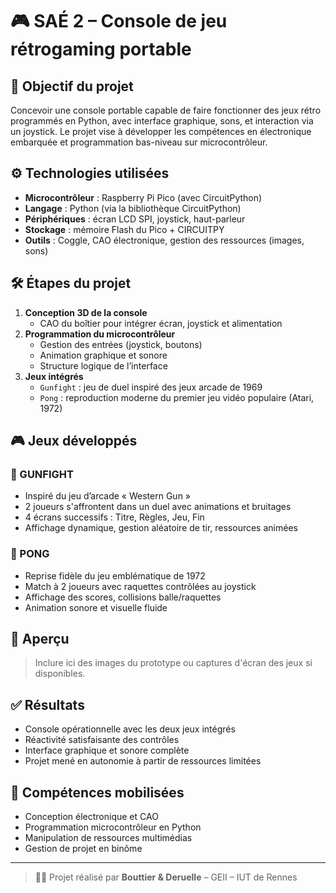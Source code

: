 # 🎮 SAÉ 2 – Console de jeu rétrogaming portable

## 🎯 Objectif du projet

Concevoir une console portable capable de faire fonctionner des jeux rétro programmés en Python, avec interface graphique, sons, et interaction via un joystick. Le projet vise à développer les compétences en électronique embarquée et programmation bas-niveau sur microcontrôleur.

## ⚙️ Technologies utilisées

- **Microcontrôleur** : Raspberry Pi Pico (avec CircuitPython)
- **Langage** : Python (via la bibliothèque CircuitPython)
- **Périphériques** : écran LCD SPI, joystick, haut-parleur
- **Stockage** : mémoire Flash du Pico + CIRCUITPY
- **Outils** : Coggle, CAO électronique, gestion des ressources (images, sons)

## 🛠️ Étapes du projet

1. **Conception 3D de la console**
   - CAO du boîtier pour intégrer écran, joystick et alimentation
2. **Programmation du microcontrôleur**
   - Gestion des entrées (joystick, boutons)
   - Animation graphique et sonore
   - Structure logique de l’interface
3. **Jeux intégrés**
   - `Gunfight` : jeu de duel inspiré des jeux arcade de 1969
   - `Pong` : reproduction moderne du premier jeu vidéo populaire (Atari, 1972)

## 🎮 Jeux développés

### 🔫 GUNFIGHT

- Inspiré du jeu d’arcade « Western Gun »
- 2 joueurs s'affrontent dans un duel avec animations et bruitages
- 4 écrans successifs : Titre, Règles, Jeu, Fin
- Affichage dynamique, gestion aléatoire de tir, ressources animées

### 🏓 PONG

- Reprise fidèle du jeu emblématique de 1972
- Match à 2 joueurs avec raquettes contrôlées au joystick
- Affichage des scores, collisions balle/raquettes
- Animation sonore et visuelle fluide

## 📸 Aperçu

> Inclure ici des images du prototype ou captures d'écran des jeux si disponibles.

## ✅ Résultats

- Console opérationnelle avec les deux jeux intégrés
- Réactivité satisfaisante des contrôles
- Interface graphique et sonore complète
- Projet mené en autonomie à partir de ressources limitées

## 📝 Compétences mobilisées

- Conception électronique et CAO
- Programmation microcontrôleur en Python
- Manipulation de ressources multimédias
- Gestion de projet en binôme

---

> 👨‍💻 Projet réalisé par **Bouttier & Deruelle** – GEII – IUT de Rennes
